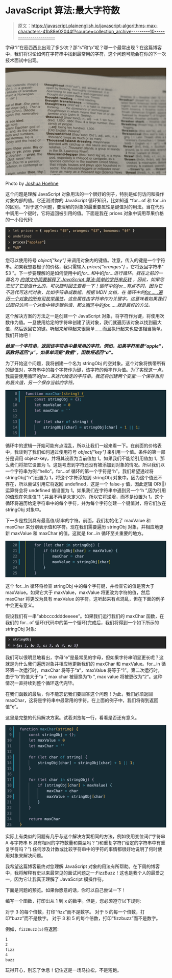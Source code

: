 # JavaScript 算法:最大字符数

> 原文：<https://javascript.plainenglish.io/javascript-algorithms-max-characters-41b88e02044f?source=collection_archive---------10----------------------->

字母“I”在密西西比出现了多少次？那“s”和“p”呢？哪一个最常出现？在这篇博客中，我们将讨论如何在字符串中找到最常用的字符，这个问题可能会在你的下一次技术面试中出现。

![](img/285258bab25f2f4069a9a03b497535ed.png)

Photo by [Joshua Hoehne](https://unsplash.com/@mrthetrain?utm_source=medium&utm_medium=referral)

这个问题是理解 JavaScript 对象用法的一个很好的例子，特别是如何访问和操作对象内部的值。它还测试你的 JavaScript 循环知识，比如知道 *for…of 和 for…in 的区别。*对于这个问题，要理解的对象的最重要属性是键值对的用法。当在代码中调用一个键时，它将返回被引用的值。下面是我在 prices 对象中调用苹果价格的一小段代码:

![](img/3861b971e85029736ed43d5d7a273d20.png)

您可以使用符号 *object["key"]* 来调用对象内的键值。注意，传入的键是一个字符串。如果我想要橙子的价格，我只需输入 *prices["oranges"]* ，它将返回字符串" $3 "。下一步要理解的是如何使用中的*for…和*中的*for…进行循环。我在之前的一篇名为 [*的博文中简要解释了 JavaScript 算法:简单的字符串反转*](https://medium.com/javascript-in-plain-english/simple-string-reversal-ds-a-i-b43b0ef2619f?sk=d65372e798324da4ec026e3af497d013) *，*因此，如果您忘记了它是做什么的，可以随时回去查看一下！*循环中的*for…有点不同，因为它不迭代可迭代对象，比如字符串或数组。根据 MDN 文档，在* 循环中的[*for……遍历一个对象的所有*](https://developer.mozilla.org/en-US/docs/Web/JavaScript/Reference/Statements/for...in)*[可枚举属性](https://developer.mozilla.org/en-US/docs/Web/JavaScript/Enumerability_and_ownership_of_properties)，这些属性由字符串作为关键字。这意味着如果我们试图只访问一个对象中特定键的值，那么*循环中的*for……就是最好的方法。*

这个解决方案的方法之一是创建一个 JavaScript 对象，将字符作为键，将使用次数作为值。一旦使用给定的字符串创建了该对象，我们就遍历该对象以找到最大值，然后返回它的键。听起来解释起来很简单……而且执行起来也应该相当简单。我们开始吧！

***给定一个字符串，返回该字符串中最常用的字符。例如，如果字符串是“apple”，函数将返回“p”。如果单词是“数据”，函数将返回“a”。***

为了开始这个问题，我将创建一个名为 stringObj 的空对象。这个对象将携带所有的键值对，字符串中的每个字符作为键，该字符的频率作为值。为了实现这一点，我需要使用循环的*for…来迭代给定的字符串。我还将创建两个变量:一个保存当前的最大值，另一个保存当前的字符。*

![](img/28252250cd4aa3cc55d20302a4e601cb.png)

循环中的逻辑一开始可能有点混乱，所以让我们一起来看一下。在前面的价格表中，我谈到了我们如何通过使用符号 *object["key"]* 来引用一个值。条件的第一部分是调用 object-key，并将其设置为当前值加 1。如果我们不能给引用值加 1，那么我们将把它设置为 1。这是考虑到字符还没有被添加到对象的情况。所以我们以一个字符串为例:“hello”。for…of 循环的第一个字符是“h”。我们希望通过将 stringObj["h"]设置为 1，将这个字符添加到 stringObj 对象中。因为这个值还不存在，所以尝试引用它将返回 undefined，这是一个 false-y 值，因此逻辑 OR(||)运算符会将 undefined 值设置为 1。如果我们在字符串中遇到另一个“h ”,因为引用的值现在包含值“1 ”,并且不再是未定义的，所以它将递增，而不是设置为 1。这个循环将遍历给定字符串中的每个字符，并为每个字符创建一个键值对，将它们放在 stringObj 对象中。

下一步是找到具有最高值/频率的字符。前面，我们初始化了 maxValue 和 maxChar 来分别表示值和字符。现在我们需要遍历 stringObj 对象，并相应地更新 maxValue 和 maxChar 的值。这就是 for…in 循环至关重要的地方。

![](img/70040de8a5d747675fcb5f22da6ea4d6.png)

这个 for…in 循环将检查 stringObj 中的每个字符键，并检查它的值是否大于 maxValue。如果它大于 maxValue，maxValue 将更改为字符的值，然后 maxChar 将更改为具有 maxValue 的字符。这听起来有点混乱，但在下面的例子中会更有意义。

假设我们有一串“abbcccddddeeeee”。如果我们运行我们的 maxChar 函数，在我们的 for…of 循环(代码中的第一个循环)完成后，我们将得到一个如下所示的 stringObj 对象:

![](img/8fdd56ee266246afb8f501904413eb8a.png)

我们可以很明显地看出，字母“e”是最常见的字母，但如果字符串明显更长呢？这就是为什么我们遍历对象并相应地更新我们的 maxChar 和 maxValue。for…in 循环第一次运行时，maxChar 将等于“a”，maxValue 将等于“1”。第二次运行时，由于“b”的值大于“a ”, max char 被替换为“b ”, max value 将被更改为“2”。这种情况一直持续到整个循环迭代完毕。

在我们函数的最后，你不能忘记我们要回答这个问题！为此，我们必须返回 maxChar，这将是字符串中最常用的字符。在上面的例子中，我们将得到返回值“e”。

这里是完整的代码解决方案。试着浏览每一行，看看是否还有意义。

![](img/6de2df515a70d29c5b4b6066f020a6b7.png)

实际上有类似的问题有几乎与这个解决方案相同的方法，例如使用变位词(“字符串 A 与字符串 B 具有相同的字符数量和类型吗？”)和重复字符(“给定的字符串中有重复字符吗？”).任何涉及计数或比较字符串中的字符的事情都很好地说明了何时使用对象来解决问题。

我希望这篇博客最终对您理解 JavaScript 对象的用法有所帮助。在下周的博客中，我将解释有史以来最常见的面试问题之一:FizzBuzz！这也是我个人的最爱之一，因为它让我真正理解了 JavaScript 模操作符。

下面是问题的预览。如果你愿意的话，你可以自己尝试一下！

编写一个函数，打印出从 1 到 x 的数字。但是，您必须遵守以下规则:

对于 3 的每个倍数，打印“fizz”而不是数字。
对于 5 的每一个倍数，打印“buzz”而不是数字。
对于 3 和 5 的每个倍数，打印“fizzbuzz”而不是数字。

例如，`fizzBuzz(5)`将返回:

```
1
2
fizz
4
buzz
```

玩得开心，别忘了休息！记住这是一场马拉松，不是短跑。